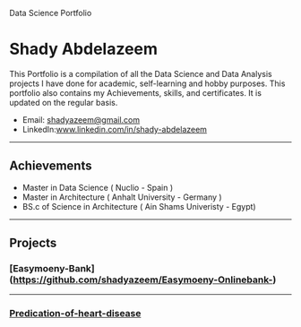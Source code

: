 Data Science Portfolio  
# Shady Abdelazeem 

This Portfolio is a compilation of all the Data Science and Data Analysis projects I have done for academic, self-learning and hobby purposes. This portfolio also contains my Achievements, skills, and certificates. It is updated on the regular basis.

+ Email: shadyazeem@gmail.com
+ LinkedIn:www.linkedin.com/in/shady-abdelazeem 
***
## Achievements
+ Master in Data Science ( Nuclio - Spain ) 
+ Master in Architecture ( Anhalt University - Germany )
+ BS.c of Science in Architecture ( Ain Shams Univeristy - Egypt)
***
## Projects
### [Easymoeny-Bank] (https://github.com/shadyazeem/Easymoeny-Onlinebank-)
***
### [Predication-of-heart-disease](https://github.com/shadyazeem/Predication-of-heart-disease)
